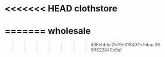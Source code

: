 <<<<<<< HEAD
clothstore
==========
=======
wholesale
=========
>>>>>>> d86ebb5a2b76e01649757bbac385ff622640b9af
